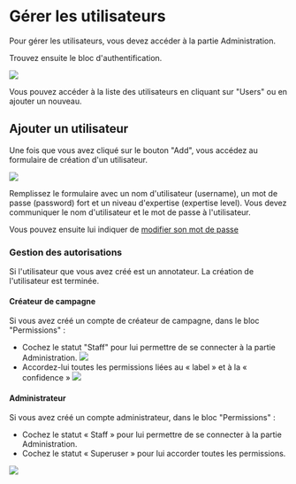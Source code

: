 # Gérer les utilisateurs

Pour gérer les utilisateurs, vous devez accéder à la partie Administration.

Trouvez ensuite le bloc d'authentification.

![](/admin/auth-nav.png)

Vous pouvez accéder à la liste des utilisateurs en cliquant sur "Users" ou en ajouter un nouveau.

## Ajouter un utilisateur

Une fois que vous avez cliqué sur le bouton "Add", vous accédez au formulaire de création d'un utilisateur.

![](/admin/users-create.png)

Remplissez le formulaire avec un nom d'utilisateur (username), un mot de passe (password) fort et un niveau
d'expertise (expertise level). Vous devez communiquer le nom d'utilisateur et le mot de passe à l'utilisateur.

Vous pouvez ensuite lui indiquer de [modifier son mot de passe](../account.md#mettre-a-jour-le-mot-de-passe)

### Gestion des autorisations

Si l'utilisateur que vous avez créé est un annotateur. La création de l'utilisateur est terminée.

#### Créateur de campagne

Si vous avez créé un compte de créateur de campagne, dans le bloc "Permissions" :

- Cochez le statut "Staff" pour lui permettre de se connecter à la partie Administration.
  ![](/admin/users-status.png)
- Accordez-lui toutes les permissions liées au « label » et à la « confidence »
  ![](/admin/users-permissions.png)

#### Administrateur

Si vous avez créé un compte administrateur, dans le bloc "Permissions" :

- Cochez le statut « Staff » pour lui permettre de se connecter à la partie Administration.
- Cochez le statut « Superuser » pour lui accorder toutes les permissions.

![](/admin/users-status-admin.png)